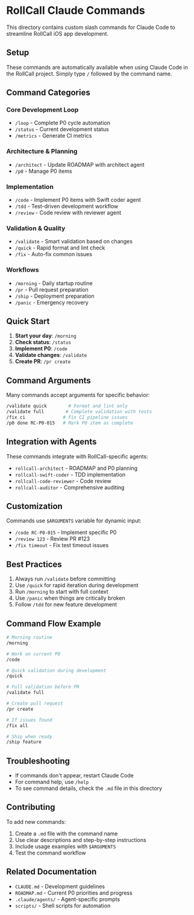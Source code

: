 # RollCall Claude Commands

This directory contains custom slash commands for Claude Code to streamline RollCall iOS app development.

## Setup

These commands are automatically available when using Claude Code in the RollCall project. Simply type `/` followed by the command name.

## Command Categories

### Core Development Loop
- `/loop` - Complete P0 cycle automation
- `/status` - Current development status
- `/metrics` - Generate CI metrics

### Architecture & Planning
- `/architect` - Update ROADMAP with architect agent
- `/p0` - Manage P0 items

### Implementation
- `/code` - Implement P0 items with Swift coder agent
- `/tdd` - Test-driven development workflow
- `/review` - Code review with reviewer agent

### Validation & Quality
- `/validate` - Smart validation based on changes
- `/quick` - Rapid format and lint check
- `/fix` - Auto-fix common issues

### Workflows
- `/morning` - Daily startup routine
- `/pr` - Pull request preparation
- `/ship` - Deployment preparation
- `/panic` - Emergency recovery

## Quick Start

1. **Start your day**: `/morning`
2. **Check status**: `/status`
3. **Implement P0**: `/code`
4. **Validate changes**: `/validate`
5. **Create PR**: `/pr create`

## Command Arguments

Many commands accept arguments for specific behavior:

```bash
/validate quick        # Format and lint only
/validate full        # Complete validation with tests
/fix ci              # Fix CI pipeline issues
/p0 done RC-P0-015   # Mark P0 item as complete
```

## Integration with Agents

These commands integrate with RollCall-specific agents:
- `rollcall-architect` - ROADMAP and P0 planning
- `rollcall-swift-coder` - TDD implementation
- `rollcall-code-reviewer` - Code review
- `rollcall-auditor` - Comprehensive auditing

## Customization

Commands use `$ARGUMENTS` variable for dynamic input:
- `/code RC-P0-015` - Implement specific P0
- `/review 123` - Review PR #123
- `/fix timeout` - Fix test timeout issues

## Best Practices

1. Always run `/validate` before committing
2. Use `/quick` for rapid iteration during development
3. Run `/morning` to start with full context
4. Use `/panic` when things are critically broken
5. Follow `/tdd` for new feature development

## Command Flow Example

```bash
# Morning routine
/morning

# Work on current P0
/code

# Quick validation during development  
/quick

# Full validation before PR
/validate full

# Create pull request
/pr create

# If issues found
/fix all

# Ship when ready
/ship feature
```

## Troubleshooting

- If commands don't appear, restart Claude Code
- For command help, use `/help`
- To see command details, check the `.md` file in this directory

## Contributing

To add new commands:
1. Create a `.md` file with the command name
2. Use clear descriptions and step-by-step instructions
3. Include usage examples with `$ARGUMENTS`
4. Test the command workflow

## Related Documentation

- `CLAUDE.md` - Development guidelines
- `ROADMAP.md` - Current P0 priorities and progress
- `.claude/agents/` - Agent-specific prompts
- `scripts/` - Shell scripts for automation